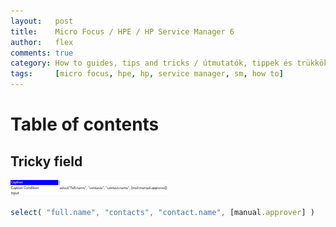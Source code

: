 ```yaml
---
layout:   post
title:    Micro Focus / HPE / HP Service Manager 6 
author:   flex
comments: true
category: How to guides, tips and tricks / útmutatók, tippek és trükkök
tags:     [micro focus, hpe, hp, service manager, sm, how to]
---
```


# Table of contents

## Tricky field

<img class="shadow" src="images/sm/tricky_full_name_field.png" style="width: 50%;"> 

```javascript
select( "full.name", "contacts", "contact.name", [manual.approver] )
```